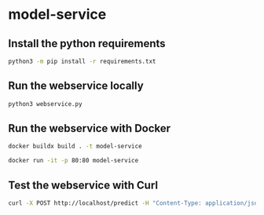 # model-service

## Install the python requirements
```bash
python3 -m pip install -r requirements.txt
```

## Run the webservice locally
```bash
python3 webservice.py
```

## Run the webservice with Docker
```bash
docker buildx build . -t model-service
```
```bash
docker run -it -p 80:80 model-service
```

## Test the webservice with Curl
```bash
curl -X POST http://localhost/predict -H "Content-Type: application/json" -d '{"input": "The selection on the menu was great and so were the prices."}' 
```